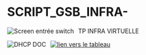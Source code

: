 # SCRIPT_GSB_INFRA-
TP INFRA VIRTUELLE 
<img src="https://cdn.discordapp.com/attachments/491854415322546178/1022887547828977674/unknown.png"
     alt="Screen entrée switch"
     style="float: left; margin-right: 10px;" />

<img src="https://cdn.discordapp.com/attachments/491854415322546178/1033039375065415780/Screenshot_2022-10-21_at_17.29.13.png"
     alt="DHCP DOC "
     style="float: left; margin-right: 10px;" />
<a href="https://educvaladonlimogesfr-my.sharepoint.com/:f:/g/personal/lelong_hugo_educ-valadon-limoges_fr/EvfB3EnqGMhPgfGtJ46uagkBsaMxukzEMkDq7pfxNlCCsw?e=U5bAk9">
<img src="https://cdn.discordapp.com/attachments/491854415322546178/1047462286341714000/icons8-logistique-d39expedition-48.png" alt="lien vers le tableau" title="Perdu?" /> 
</a>
